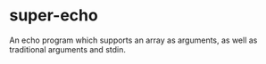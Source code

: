 super-echo
==========

An echo program which supports an array as arguments, as well as traditional arguments and stdin.
